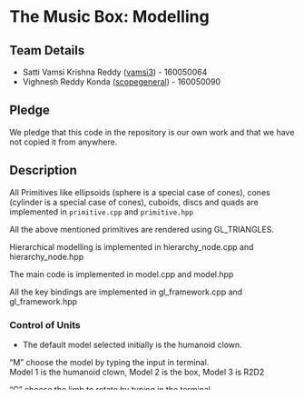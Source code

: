 # The Music Box: Modelling

## Team Details

* Satti Vamsi Krishna Reddy ([vamsi3](https://github.com/vamsi3)) - 160050064
* Vighnesh Reddy Konda ([scopegeneral](https://github.com/scopegeneral)) - 160050090

## Pledge

We pledge that this code in the repository is our own work and that we have not copied it from anywhere.

## Description

All Primitives like ellipsoids (sphere is a special case of cones), cones (cylinder is a special case of cones), cuboids, discs and quads are implemented in `primitive.cpp` and `primitive.hpp`

All the above mentioned primitives are rendered using GL_TRIANGLES.

Hierarchical modelling is implemented in hierarchy_node.cpp and hierarchy_node.hpp

The main code is implemented in model.cpp and model.hpp

All the key bindings are implemented in gl_framework.cpp and gl_framework.hpp



### Control of Units

- The default model selected initially is the humanoid clown.


“M”	choose the model by typing the input in terminal.	
​	Model 1 is the humanoid clown, Model 2 is the box, Model 3 is R2D2

“C”	choose the limb to rotate by typing in the terminal

“R”	rotate the selected limb about z axis

“Y”	rotate the selected limb about z axis

“T”	rotate the selected limb about x axis

“G” 	rotate the selected limb about x axis

“F” 	rotate the selected limb about y axis

“H” 	rotate the selected limb about y axis
​	

To rotate about the centroids choose the respective center limb.

Center limbs:
Model1		Torso
Model2		There is only one limb and it is selected always
Model3		Torso

### Hierarchy Tree for Model 1


Key for body parts:

0	LowerTorso
1	UpperTorso
2	Neck
3	Head
4 	RShoulder
5	LShoulder
6	RUpperArm
7	LUpperArm
8	RElbow
9	LElbow
10	RLowerArm
11	LLowerArm
12	Hip
13	RLegShoulder
14	LLegShoulder
15	RUpperLeg
16	LUpperLeg
17	RKnee
18	LKnee
19	RLowerLeg
20	LLowerLeg


Parent		Child
NULL		0
0		1
0		2
2		3
0		4
0		5
4		6
5		7
6		8
7		9
8		10
9		11
0		12
12		13
12		14
13		15
14		16
15		17
16		18
17		19
18		20

### Hierarchy Tree for Model 3


Key for body parts:

0	Torso
1	Head
2	Bottom Leg
3	Bottom Feet
4 	RShoulder
5	LShoulder
6	RArm
7	LArm
8	RHand
9	LHand
10	RArm-Disc
11	LArm-Disc
12	Torso-Bottom-Disk
13	Eye-Scanner
14	Eye-Scanner-Disc


Parent		Child
NULL		0
0		1
0		2
2		3
0		4
0		5
4		6
5		7
6		8
7		9
4		10
5		11
0		12
1		13
13		14



